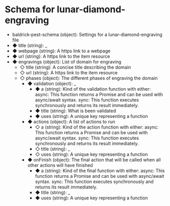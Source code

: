 # Schema for lunar-diamond-engraving

-  baldrick-pest-schema (object): Settings for a lunar-diamond-engraving file
  - ◆ title (string): _
  - ◆ webpage (string): A https link to a webpage
  - ◆ url (string): A https link to the item resource
  - ◆ engravings (object): List of domain for engraving
    - ◇ title (string): A concise title describing the domain
    - ◇ url (string): A https link to the item resource
    - ◇ phases (object): The different phases of engraving the domain
      - ◆ validation (object): _
        - ◆ a (string): Kind of the validation function with either: async: This function returns a Promise and can be used with async/await syntax. sync: This function executes synchronously and returns its result immediately.
        - ◆ title (string): What is been validated
        - ◆ uses (string): A unique key representing a function
      - ◆ actions (object): A list of actions to run
        - ◇ a (string): Kind of the action function with either: async: This function returns a Promise and can be used with async/await syntax. sync: This function executes synchronously and returns its result immediately.
        - ◇ title (string): _
        - ◇ uses (string): A unique key representing a function
      - ◆ onFinish (object): The final action that will be called when all other actions will have finished
        - ◆ a (string): Kind of the final function with either: async: This function returns a Promise and can be used with async/await syntax. sync: This function executes synchronously and returns its result immediately.
        - ◆ title (string): _
        - ◆ uses (string): A unique key representing a function

